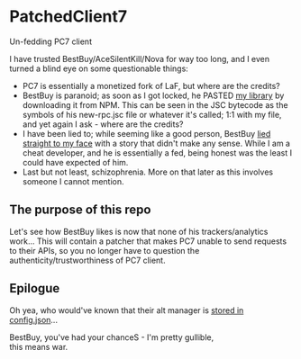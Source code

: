 # PatchedClient7

Un-fedding PC7 client

I have trusted BestBuy/AceSilentKill/Nova for way too long, and I even turned a blind eye on some questionable things:

-   PC7 is essentially a monetized fork of LaF, but where are the credits?
-   BestBuy is paranoid; as soon as I got locked, he PASTED [my library](https://npmjs.com/package/discord-rpc-revamp) by downloading it from NPM. This can be seen in the JSC bytecode as the symbols of his new-rpc.jsc file or whatever it's called; 1:1 with my file, and yet again I ask - where are the credits?
-   I have been lied to; while seeming like a good person, BestBuy [lied straight to my face](https://imgur.com/a/AVL9WYR) with a story that didn't make any sense. While I am a cheat developer, and he is essentially a fed, being honest was the least I could have expected of him.
-   Last but not least, schizophrenia. More on that later as this involves someone I cannot mention.

## The purpose of this repo

Let's see how BestBuy likes is now that none of his trackers/analytics work... This will contain a patcher that makes PC7 unable to send requests to their APIs, so you no longer have to question the authenticity/trustworthiness of PC7 client.

## Epilogue

Oh yea, who would've known that their alt manager is [stored in config.json](https://imgur.com/a/X5PuwFI)...

BestBuy, you've had your chanceS - I'm pretty gullible,  
this means war.
